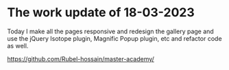 # The work update of 18-03-2023

Today I make all the pages responsive and redesign the gallery page and use the jQuery Isotope plugin, Magnific Popup plugin, etc and refactor code as well.

https://github.com/Rubel-hossain/master-academy/
